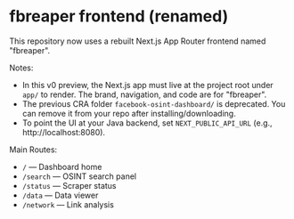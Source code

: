 # fbreaper frontend (renamed)

This repository now uses a rebuilt Next.js App Router frontend named "fbreaper".

Notes:
- In this v0 preview, the Next.js app must live at the project root under `app/` to render. The brand, navigation, and code are for "fbreaper".
- The previous CRA folder `facebook-osint-dashboard/` is deprecated. You can remove it from your repo after installing/downloading.
- To point the UI at your Java backend, set `NEXT_PUBLIC_API_URL` (e.g., http://localhost:8080).

Main Routes:
- `/` — Dashboard home
- `/search` — OSINT search panel
- `/status` — Scraper status
- `/data` — Data viewer
- `/network` — Link analysis
